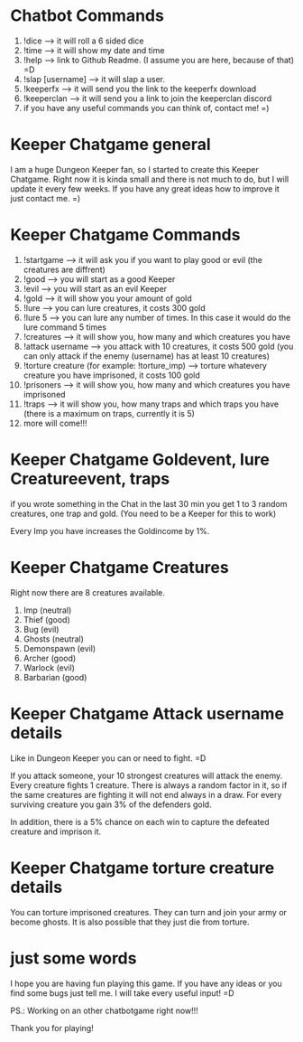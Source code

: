 # Chatbot Commands

1. !dice --> it will roll a 6 sided dice
2. !time --> it will show my date and time
3. !help --> link to Github Readme. (I assume you are here, because of that) =D
4. !slap [username] --> it will slap a user.
5. !keeperfx --> it will send you the link to the keeperfx download
6. !keeperclan --> it will send you a link to join the keeperclan discord
7. if you have any useful commands you can think of, contact me! =)



# Keeper Chatgame general

I am a huge Dungeon Keeper fan, so I started to create this Keeper Chatgame.
Right now it is kinda small and there is not much to do, but I will update it every few weeks.
If you have any great ideas how to improve it just contact me. =)



# Keeper Chatgame Commands

1. !startgame --> it will ask you if you want to play good or evil (the creatures are diffrent)
2. !good --> you will start as a good Keeper
3. !evil --> you will start as an evil Keeper
4. !gold --> it will show you your amount of gold
5. !lure --> you can lure creatures, it costs 300 gold
6. !lure 5 --> you can lure any number of times. In this case it would do the lure command 5 times
7. !creatures --> it will show you, how many and which creatures you have
8. !attack username --> you attack with 10 creatures, it costs 500 gold (you can only attack if the enemy (username) has at least 10 creatures)
9. !torture creature (for example: !torture_imp) --> torture whatevery creature you have imprisoned, it costs 100 gold
10. !prisoners --> it will show you, how many and which creatures you have imprisoned
11. !traps --> it will show you, how many traps and which traps you have (there is a maximum on traps, currently it is 5)
12. more will come!!!



# Keeper Chatgame Goldevent, lure Creatureevent, traps

if you wrote something in the Chat in the last 30 min you get 1 to 3 random creatures, one trap and gold. (You need to be a Keeper for this to work)

Every Imp you have increases the Goldincome by 1%.


# Keeper Chatgame Creatures

Right now there are 8 creatures available.

1. Imp (neutral)
2. Thief (good)
3. Bug (evil)
4. Ghosts (neutral)
5. Demonspawn (evil)
6. Archer (good)
7. Warlock (evil)
8. Barbarian (good)



# Keeper Chatgame Attack username details

Like in Dungeon Keeper you can or need to fight. =D

If you attack someone, your 10 strongest creatures will attack the enemy. Every creature fights 1 creature. There is always a random factor in it, so if the same creatures are fighting it will not end always in a draw.
For every surviving creature you gain 3% of the defenders gold.

In addition, there is a 5% chance on each win to capture the defeated creature and imprison it.



# Keeper Chatgame torture creature details

You can torture imprisoned creatures. They can turn and join your army or become ghosts. It is also possible that they just die from torture.



# just some words

I hope you are having fun playing this game. If you have any ideas or you find some bugs just tell me. I will take every useful input! =D

PS.: Working on an other chatbotgame right now!!!

Thank you for playing!
